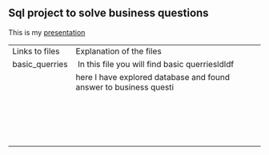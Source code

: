 ## Sql project to solve business questions

This is my [presentation](https://github.com/hanaamulic/Project-1/blob/main/publications/Screenshot_1.png)

<table><tbody><tr><td>Links to files</td><td>Explanation of the files</td></tr><tr><td>basic_querries</td><td>&nbsp;In this file you will find basic querriesldldf</td></tr><tr><td>&nbsp;</td><td>here I have explored database and found answer to business questi</td></tr><tr><td>&nbsp;</td><td>&nbsp;</td></tr><tr><td>&nbsp;</td><td>&nbsp;</td></tr><tr><td>&nbsp;</td><td>&nbsp;</td></tr><tr><td>&nbsp;</td><td>&nbsp;</td></tr></tbody></table>